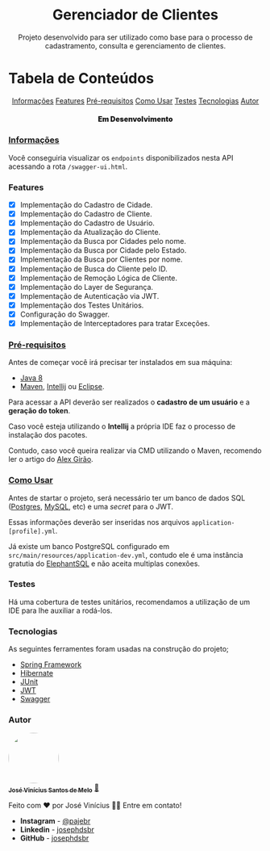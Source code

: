 <h1 align="center">Gerenciador de Clientes</h1>
<p align="center">Projeto desenvolvido para ser utilizado como base para o processo de cadastramento,
consulta e gerenciamento de clientes.</p>

Tabela de Conteúdos
===================
<p align="center">
    <a href="#informacoes">Informações</a>
    <a href="#features">Features</a>
    <a href="#pre-requistos">Pré-requisitos</a>
    <a href="#como-usar">Como Usar</a>
    <a href="#testes">Testes</a>
    <a href="#tecnologias">Tecnologias</a>
    <a href="#author">Autor</a>
</p>

<h4 style="font-weight: 900" align="center">Em Desenvolvimento</h4>

### [Informações](#informacoes)

Você conseguiria visualizar os ``endpoints`` disponibilizados nesta API acessando a rota `/swagger-ui.html`.


### Features

- [x] Implementação do Cadastro de Cidade.
- [x] Implementação do Cadastro de Cliente.
- [x] Implementação do Cadastro de Usuário.
- [x] Implementação da Atualização do Cliente.
- [x] Implementação da Busca por Cidades pelo nome.
- [x] Implementação da Busca por Cidade pelo Estado.
- [x] Implementação da Busca por Clientes por nome.
- [x] Implementação de Busca do Cliente pelo ID.
- [x] Implementação de Remoção Lógica de Cliente.
- [x] Implementação do Layer de Segurança.
- [x] Implementação de Autenticação via JWT.
- [x] Implementação dos Testes Unitários.
- [x] Configuração do Swagger.
- [x] Implementação de Interceptadores para tratar Exceções.

### [Pré-requisitos](#pre-requisitos)

Antes de começar você irá precisar ter instalados em sua máquina:
- [Java 8](https://www.java.com/pt-BR/download/help/java8_pt-br.html)
- [Maven](https://maven.apache.org/), [Intellij](https://www.jetbrains.com/pt-br/idea/) ou [Eclipse](https://www.eclipse.org/downloads/).

Para acessar a API deverão ser realizados o **cadastro de um usuário** e a **geração do token**.

Caso você esteja utilizando o **Intellij** a própria IDE faz o processo de instalação dos pacotes.

Contudo, caso você queira realizar via CMD utilizando o Maven, recomendo ler o artigo do [Alex Girão](https://medium.com/@alex.girao/importar-um-projeto-maven-spring-boot-ea10078b2bde).


### [Como Usar](#como-usar)

Antes de startar o projeto, será necessário ter um banco de dados SQL ([Postgres](https://www.postgresql.org/), [MySQL](https://www.mysql.com/), etc) e uma *secret* para o JWT.

Essas informações deverão ser inseridas nos arquivos ``application-[profile].yml``.

Já existe um banco PostgreSQL configurado em ``src/main/resources/application-dev.yml``, contudo ele é uma instância gratutia do [ElephantSQL](https://www.elephantsql.com/) e não aceita multiplas conexões.

### Testes

Há uma cobertura de testes unitários, recomendamos a utilização de um IDE para lhe auxiliar a rodá-los. 

### Tecnologias

As seguintes ferramentes foram usadas na construção do projeto;


- [Spring Framework](https://spring.io/projects/spring-boot)
- [Hibernate](https://hibernate.org/)
- [JUnit](https://junit.org/junit5/)
- [JWT](https://jwt.io/)
- [Swagger](https://swagger.io/)

### Autor

<a href="https://github.com/josephdsbr">
 <img style="border-radius: 50%;" src="https://avatars1.githubusercontent.com/u/42288345?s=460&u=3173ac53eabc99366999615e7a2623bcb6b1560f&v=4" width="100px;" alt=""/>
 <br />
 <sub><b>José Vinícius Santos de Melo</b></sub></a> <a href="https://github.com/josephdsbr" title="Josephdsbr">🚀</a>

Feito com ❤️ por José Vinícius 👋🏽 Entre em contato!

* **Instagram** - [@pajebr](https://www.instagram.com/pajebr/)
* **Linkedin** -  [josephdsbr](https://www.linkedin.com/in/josephdsbr)
* **GitHub** - [josephdsbr](https://github.com/josephdsbr)